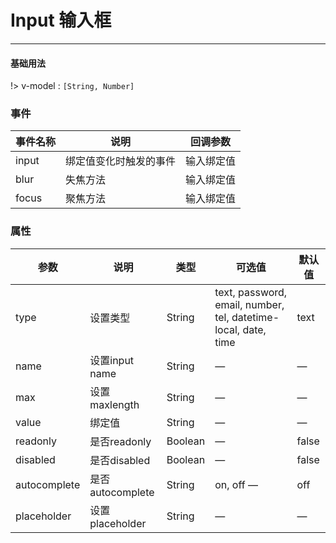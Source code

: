# Input 输入框
----
#### 基础用法
<vuep  :options="{ tabSize: 2 }"  template="#example"></vuep>

!> v-model : ```[String, Number]```

### 事件
| 事件名称      | 说明    | 回调参数      |
|---------- |-------- |---------- |
| input     | 绑定值变化时触发的事件   | 输入绑定值 |
| blur     | 失焦方法   | 输入绑定值  |
| focus    | 聚焦方法   | 输入绑定值  |

### 属性
| 参数      | 说明    | 类型      | 可选值       | 默认值   |
|---------- |-------- |---------- |-------------  |-------- |
| type     | 设置类型   | String  | text, password, email, number, tel, datetime-local, date, time | text  |
| name    | 设置input name   | String  |    — | —   |
| max     | 设置maxlength   | String    |  — |     —    |
| value     | 绑定值   | String  |    — | —   |
| readonly     | 是否readonly   | Boolean  |    — | false   |
| disabled     | 是否disabled   | Boolean  |    — | false   |
| autocomplete     | 是否autocomplete   | String  | on, off	   — | off   |
| placeholder     | 设置placeholder   | String  |    — | —   |


<script v-pre type="text/x-template" id="example">
  <template>
    <div>
        <f-input slot="right" v-model="value1" name="name1" max="10" placeholder="请输入用户名" @blur="inputAction1" @focus="inputAction2"></f-input>
        <f-input slot="right" type="password" v-model="value1" placeholder="请输入密码"></f-input>
        <span slot="leftIcon" class="f__icon--phone"></span>
        <f-input slot="right" type="tel" v-model="value1" placeholder="请输入手机号"></f-input>
        <f-input slot="right" :value="value1" placeholder="这里是readonly" readonly></f-input>
        <span slot="rightIcon" class="f__icon--delete"></span>
        <f-input slot="right" :value="value1" placeholder="这里是disabled"   disabled></f-input>
        <span slot="rightIcon" class="f__icon--delete"></span>
    </div>
  </template>
  <script>
    export default {
      data: function () {
        return {
            value1:''
         }
      },
      methods: {
        inputAction1() {
           console.log(this.value1);
        },
        inputAction2() {
            
        }
      }
    }
  </script>
</script>